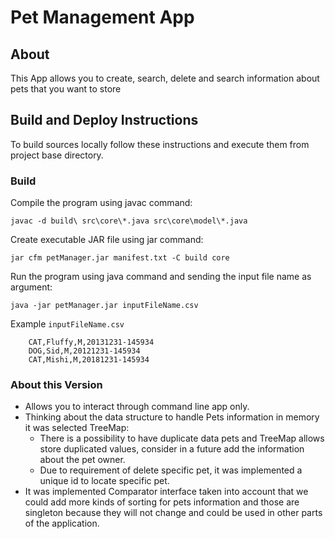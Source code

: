 Pet Management App
==================

About
-----
This App allows you to create, search, delete and search information about pets that you want to store

Build and Deploy Instructions
-----------------------------
To build sources locally follow these instructions and execute them from project base directory.

### Build 
Compile the program using javac command:
 
    javac -d build\ src\core\*.java src\core\model\*.java

Create executable JAR file using jar command:

    jar cfm petManager.jar manifest.txt -C build core
    
Run the program using java command and sending the input file name as argument:
    
    java -jar petManager.jar inputFileName.csv
    
Example `inputFileName.csv`

        CAT,Fluffy,M,20131231-145934       
        DOG,Sid,M,20121231-145934
        CAT,Mishi,M,20181231-145934
        
### About this Version

* Allows you to interact through command line app only. 
* Thinking about the data structure to handle Pets information in memory it was selected TreeMap:
    * There is a possibility to have duplicate data pets and TreeMap allows store duplicated values, consider in a future add the information about the pet owner.
    * Due to requirement of delete specific pet, it was implemented a unique id to locate specific pet.    
* It was implemented Comparator interface taken into account that we could add more kinds of sorting for pets information and those are singleton because they will not change and could be used in other parts of the application.
        


